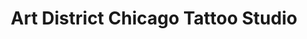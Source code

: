---
title: "Art District Chicago Tattoo Studio"
url: /lincolnwood/art-district-chicago-tattoo-studio/
shop: tattoo
---